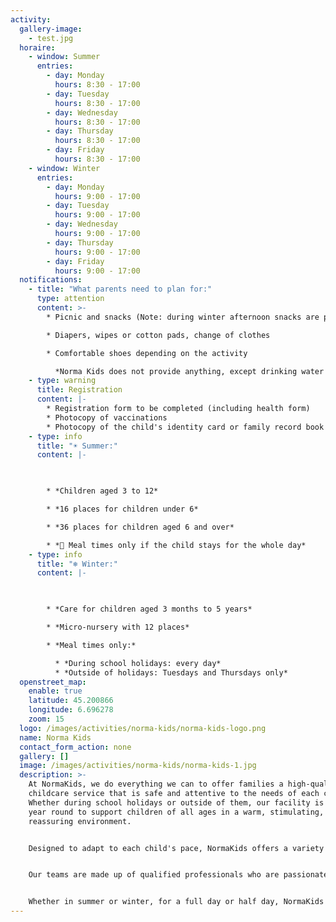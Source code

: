 ```yaml
---
activity:
  gallery-image:
    - test.jpg
  horaire:
    - window: Summer
      entries:
        - day: Monday
          hours: 8:30 - 17:00
        - day: Tuesday
          hours: 8:30 - 17:00
        - day: Wednesday
          hours: 8:30 - 17:00
        - day: Thursday
          hours: 8:30 - 17:00
        - day: Friday
          hours: 8:30 - 17:00
    - window: Winter
      entries:
        - day: Monday
          hours: 9:00 - 17:00
        - day: Tuesday
          hours: 9:00 - 17:00
        - day: Wednesday
          hours: 9:00 - 17:00
        - day: Thursday
          hours: 9:00 - 17:00
        - day: Friday
          hours: 9:00 - 17:00
  notifications:
    - title: "What parents need to plan for:"
      type: attention
      content: >-
        * Picnic and snacks (Note: during winter afternoon snacks are provided)

        * Diapers, wipes or cotton pads, change of clothes

        * Comfortable shoes depending on the activity

          *Norma Kids does not provide anything, except drinking water (tap water).*
    - type: warning
      title: Registration
      content: |-
        * Registration form to be completed (including health form)
        * Photocopy of vaccinations
        * Photocopy of the child's identity card or family record book
    - type: info
      title: "☀️ Summer:"
      content: |-
        


        * *Children aged 3 to 12*

        * *16 places for children under 6*

        * *36 places for children aged 6 and over*

        * *🍴 Meal times only if the child stays for the whole day*
    - type: info
      title: "❄️ Winter:"
      content: |-
        


        * *Care for children aged 3 months to 5 years*

        * *Micro-nursery with 12 places*

        * *Meal times only:*

          * *During school holidays: every day*
          * *Outside of holidays: Tuesdays and Thursdays only*
  openstreet_map:
    enable: true
    latitude: 45.200866
    longitude: 6.696278
    zoom: 15
  logo: /images/activities/norma-kids/norma-kids-logo.png
  name: Norma Kids
  contact_form_action: none
  gallery: []
  image: /images/activities/norma-kids/norma-kids-1.jpg
  description: >-
    At NormaKids, we do everything we can to offer families a high-quality
    childcare service that is safe and attentive to the needs of each child.
    Whether during school holidays or outside of them, our facility is open all
    year round to support children of all ages in a warm, stimulating, and
    reassuring environment.


    Designed to adapt to each child's pace, NormaKids offers a variety of fun and educational activities, divided into age groups to ensure that each child has an enriching experience tailored to their development. Outdoor games, creative workshops, sensory discoveries, sports activities, and quiet time: each day is carefully organized to combine fun, learning, and well-being.


    Our teams are made up of qualified professionals who are passionate about the world of childhood and trained to support each child with kindness, attention, and respect. Their mission: to provide a structured and fulfilling environment that is conducive to discovery, socialization, and independence.


    Whether in summer or winter, for a full day or half day, NormaKids is there to simplify parents' daily lives while ensuring children have unforgettable memories. Because their well-being is our priority, you can entrust your children to us with complete peace of mind!
---
```

